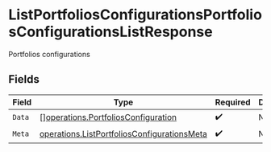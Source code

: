 # ListPortfoliosConfigurationsPortfoliosConfigurationsListResponse

Portfolios configurations


## Fields

| Field                                                                                                             | Type                                                                                                              | Required                                                                                                          | Description                                                                                                       |
| ----------------------------------------------------------------------------------------------------------------- | ----------------------------------------------------------------------------------------------------------------- | ----------------------------------------------------------------------------------------------------------------- | ----------------------------------------------------------------------------------------------------------------- |
| `Data`                                                                                                            | [][operations.PortfoliosConfiguration](../../../pkg/models/operations/portfoliosconfiguration.md)                 | :heavy_check_mark:                                                                                                | N/A                                                                                                               |
| `Meta`                                                                                                            | [operations.ListPortfoliosConfigurationsMeta](../../../pkg/models/operations/listportfoliosconfigurationsmeta.md) | :heavy_check_mark:                                                                                                | N/A                                                                                                               |